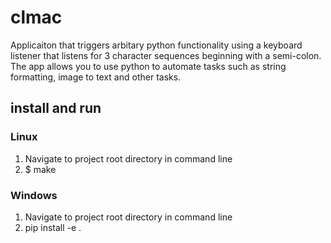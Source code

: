 # clmac

Applicaiton that triggers arbitary python functionality using a keyboard listener that listens for 3 character sequences
beginning with a semi-colon. The app allows you to use python to automate tasks such as string formatting, image to text
and other tasks.


## install and run

### Linux

1. Navigate to project root directory in command line
2. $ make


### Windows

1. Navigate to project root directory in command line
2. pip install -e . 